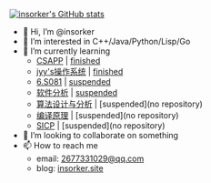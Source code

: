 [![insorker's GitHub stats](https://github-readme-stats.vercel.app/api?username=insorker&show_icons=true)](https://github.com/anuraghazra/github-readme-stats)
- 👋 Hi, I’m @insorker
- 👀 I’m interested in C++/Java/Python/Lisp/Go
- 🌱 I’m currently learning
  - [CSAPP](http://www.cs.cmu.edu/~213/index.html) | [finished](https://github.com/insorker/CSAPP)
  - [jyy's操作系统](https://space.bilibili.com/202224425/channel/collectiondetail?sid=192498) | [finished](https://github.com/insorker/nju-os-workbench-2022)
  - [6.S081](https://pdos.csail.mit.edu/6.828/2020/index.html) | [suspended](https://github.com/insorker/6.S081)
  - [软件分析](https://space.bilibili.com/2919428) | [suspended](https://github.com/insorker/Tai-e-assignments)
  - [算法设计与分析](https://space.bilibili.com/474662253) | [suspended](no repository)
  - [编译原理](https://www.bilibili.com/video/BV1NE411376V?spm_id_from=333.337.search-card.all.click) | [suspended](no repository)
  - [SICP](https://www.bilibili.com/video/BV1Xx41117tr) | [suspended](no repository)
- 💞️ I’m looking to collaborate on something
- 📫 How to reach me
  - email: 2677331029@qq.com
  - blog: [insorker.site](https://insorker.site/)

<!---
insorker/insorker is a ✨ special ✨ repository because its `README.md` (this file) appears on your GitHub profile.
You can click the Preview link to take a look at your changes.
--->
